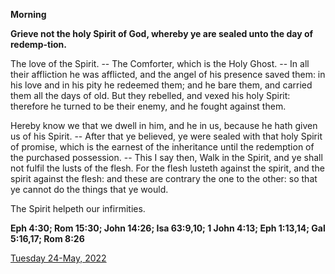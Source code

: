 **Morning**

**Grieve not the holy Spirit of God, whereby ye are sealed unto the day of redemp-tion.**
 
The love of the Spirit. -- The Comforter, which is the Holy Ghost. -- In all their affliction he was afflicted, and the angel of his presence saved them: in his love and in his pity he redeemed them; and he bare them, and carried them all the days of old. But they rebelled, and vexed his holy Spirit: therefore he turned to be their enemy, and he fought against them.
 
Hereby know we that we dwell in him, and he in us, because he hath given us of his Spirit. -- After that ye believed, ye were sealed with that holy Spirit of promise, which is the earnest of the inheritance until the redemption of the purchased possession. -- This I say then, Walk in the Spirit, and ye shall not fulfil the lusts of the flesh. For the flesh lusteth against the spirit, and the spirit against the flesh: and these are contrary the one to the other: so that ye cannot do the things that ye would.
 
The Spirit helpeth our infirmities.  

**Eph 4:30; Rom 15:30; John 14:26; Isa 63:9,10; 1 John 4:13; Eph 1:13,14; Gal 5:16,17; Rom 8:26**

[Tuesday 24-May, 2022](https://t.me/daily_light)
